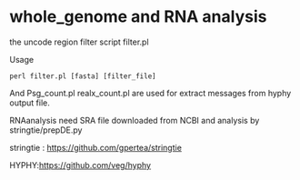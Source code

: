# whole_genome and RNA analysis

the uncode region filter script filter.pl

Usage 

    perl filter.pl [fasta] [filter_file]

And Psg_count.pl realx_count.pl are used for extract messages from hyphy output file.

RNAanalysis need SRA file downloaded from NCBI and analysis by stringtie/prepDE.py

stringtie : https://github.com/gpertea/stringtie

HYPHY:https://github.com/veg/hyphy



